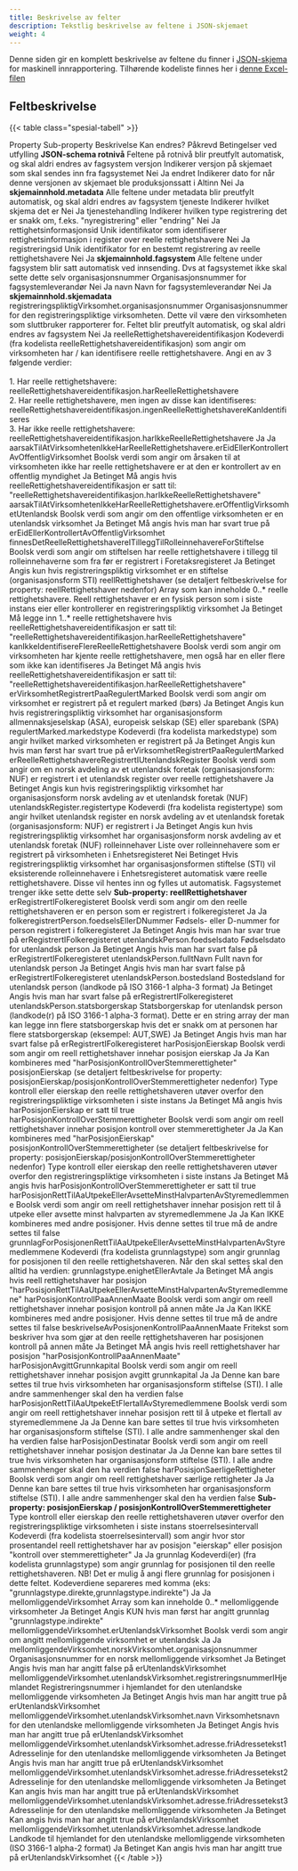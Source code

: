 ```yaml
---
title: Beskrivelse av felter
description: Tekstlig beskrivelse av feltene i JSON-skjemaet
weight: 4
---
```



Denne siden gir en komplett beskrivelse av feltene du finner i [JSON-skjema](https://schema.brreg.no/reelle/altinn/schema.json) for maskinell innrapportering. Tilhørende kodeliste finnes her i [denne Excel-filen](Kodeverk%20MINN.xlsx) 

## Feltbeskrivelse

{{< table class="spesial-tabell" >}}
  <thead>
    <tr>
      <th>Property</th>
      <th>Sub-property</th>
      <th>Beskrivelse</th>
      <th>Kan endres?</th>
      <th>Påkrevd</th>
      <th>Betingelser ved utfylling</th>
    </tr>
  </thead>
  <tbody>
    <tr>
      <td><strong>JSON-schema rotnivå</strong></td>
      <td></td>
      <td>Feltene på rotnivå blir preutfylt automatisk, og skal aldri endres av fagsystem</td>
      <td></td>
      <td></td>
      <td></td>
    </tr>
    <tr>
      <td></td>
      <td>versjon</td>
      <td>Indikerer versjon på skjemaet som skal sendes inn fra fagsystemet</td>
      <td>Nei</td>
      <td>Ja</td>
      <td></td>
    </tr>
    <tr>
      <td></td>
      <td>endret</td>
      <td>Indikerer dato for når denne versjonen av skjemaet ble produksjonssatt i Altinn</td>
      <td>Nei</td>
      <td>Ja</td>
      <td></td>
    </tr>
    <tr>
      <td><strong>skjemainnhold.metadata</strong></td>
      <td></td>
      <td>Alle feltene under metadata blir preutfylt automatisk, og skal aldri endres av fagsystem</td>
      <td></td>
      <td></td>
      <td></td>
    </tr>
    <tr>
      <td></td>
      <td>tjeneste</td>
      <td>Indikerer hvilket skjema det er</td>
      <td>Nei</td>
      <td>Ja</td>
      <td></td>
    </tr>
    <tr>
      <td></td>
      <td>tjenestehandling</td>
      <td>Indikerer hvilken type registrering det er snakk om, f.eks. "nyregistrering" eller "endring"</td>
      <td>Nei</td>
      <td>Ja</td>
      <td></td>
    </tr>
    <tr>
      <td></td>
      <td>rettighetsinformasjonsid</td>
      <td>Unik identifikator som identifiserer rettighetsinformasjon i register over reelle rettighetshavere</td>
      <td>Nei</td>
      <td>Ja</td>
      <td></td>
    </tr>
    <tr>
      <td></td>
      <td>registreringsid</td>
      <td>Unik identifikator for en bestemt registrering av reelle rettighetshavere</td>
      <td>Nei</td>
      <td>Ja</td>
      <td></td>
    </tr>
    <tr>
      <td><strong>skjemainnhold.fagsystem</strong></td>
      <td></td>
      <td>Alle feltene under fagsystem blir satt automatisk ved innsending. Dvs at fagsystemet ikke skal sette dette selv</td>
      <td></td>
      <td></td>
      <td></td>
    </tr>
    <tr>
      <td></td>
      <td>organisasjonsnummer</td>
      <td>Organisasjonsnummer for fagsystemleverandør</td>
      <td>Nei</td>
      <td>Ja</td>
      <td></td>
    </tr>
    <tr>
      <td></td>
      <td>navn</td>
      <td>Navn for fagsystemleverandør</td>
      <td>Nei</td>
      <td>Ja</td>
      <td></td>
    </tr>
    <tr>
      <td><strong>skjemainnhold.skjemadata</strong></td>
      <td></td>
      <td></td>
      <td></td>
      <td></td>
      <td></td>
    </tr>
    <tr>
      <td></td>
      <td>registreringspliktigVirksomhet.organisasjonsnummer</td>
      <td>Organisasjonsnummer for den registreringspliktige virksomheten. Dette vil være den virksomheten som sluttbruker rapporterer for. Feltet blir preutfylt automatisk, og skal aldri endres av fagsystem</td>
      <td>Nei</td>
      <td>Ja</td>
      <td></td>
    </tr>
    <tr>
      <td></td>
      <td>reelleRettighetshavereidentifikasjon</td>
      <td>Kodeverdi (fra kodelista reelleRettighetshavereidentifikasjon) som angir om virksomheten har / kan identifisere reelle rettighetshavere. Angi en av 3 følgende verdier:<br><br>
          1. Har reelle rettighetshavere: reelleRettighetshavereidentifikasjon.harReelleRettighetshavere<br>
          2. Har reelle rettighetshavere, men ingen av disse kan identifiseres: reelleRettighetshavereidentifikasjon.ingenReelleRettighetshavereKanIdentifiseres<br>  
          3. Har ikke reelle rettighetshavere: reelleRettighetshavereidentifikasjon.harIkkeReelleRettighetshavere
      </td>
      <td>Ja</td>
      <td>Ja</td>
      <td></td>
    </tr>
    <tr>
      <td></td>
      <td>aarsakTilAtVirksomhetenIkkeHarReelleRettighetshavere.erEidEllerKontrollertAvOffentligVirksomhet</td>
      <td>Boolsk verdi som angir om årsaken til at virksomheten ikke har reelle rettighetshavere er at den er kontrollert av en offentlig myndighet</td>
      <td>Ja</td>
      <td>Betinget</td>
      <td>Må angis hvis reelleRettighetshavereidentifikasjon er satt til: "reelleRettighetshavereidentifikasjon.harIkkeReelleRettighetshavere"</td>
    </tr>
    <tr>
      <td></td>
      <td>aarsakTilAtVirksomhetenIkkeHarReelleRettighetshavere.erOffentligVirksomhetUtenlandsk</td>
      <td>Boolsk verdi som angir om den offentlige virksomheten er en utenlandsk virksomhet</td>
      <td>Ja</td>
      <td>Betinget</td>
      <td>Må angis hvis man har svart true på erEidEllerKontrollertAvOffentligVirksomhet</td>
    </tr>
    <tr>
      <td></td>
      <td>finnesDetReelleRettighetshavereITilleggTilRolleinnehavereForStiftelse</td>
      <td>Boolsk verdi som angir om stiftelsen har reelle rettighetshavere i tillegg til rolleinnehaverne som fra før er registrert i Foretaksregisteret</td>
      <td>Ja</td>
      <td>Betinget</td>
      <td>Angis kun hvis registreringspliktig virksomhet er en stiftelse (organisasjonsform STI)</td>
    </tr>
    <tr>
      <td></td>
      <td>reellRettighetshaver (se detaljert feltbeskrivelse for property: reellRettighetshaver nedenfor)</td>
      <td>Array som kan inneholde 0..* reelle rettighetshavere. Reell rettighetshaver er en fysisk person som i siste instans eier eller kontrollerer en registreringspliktig virksomhet</td>
      <td>Ja</td>
      <td>Betinget</td>
      <td>Må legge inn 1..* reelle rettighetshavere hvis reelleRettighetshavereidentifikasjon er satt til: "reelleRettighetshavereidentifikasjon.harReelleRettighetshavere"</td>
    </tr>
    <tr>
      <td></td>
      <td>kanIkkeIdentifisereFlereReelleRettighetshavere</td>
      <td>Boolsk verdi som angir om virksomheten har kjente reelle rettighetshavere, men også har en eller flere som ikke kan identifiseres</td>
      <td>Ja</td>
      <td>Betinget</td>
      <td>Må angis hvis reelleRettighetshavereidentifikasjon er satt til: "reelleRettighetshavereidentifikasjon.harReelleRettighetshavere"</td>
    </tr>
    <tr>
      <td></td>
      <td>erVirksomhetRegistrertPaaRegulertMarked</td>
      <td>Boolsk verdi som angir om virksomhet er registrert på et regulert marked (børs)</td>
      <td>Ja</td>
      <td>Betinget</td>
      <td>Angis kun hvis registreringspliktig virksomhet har organisasjonsform allmennaksjeselskap (ASA), europeisk selskap (SE) eller sparebank (SPA)</td>
    </tr>
    <tr>
      <td></td>
      <td>regulertMarked.markedstype</td>
      <td>Kodeverdi (fra kodelista markedstype) som angir hvilket marked virksomheten er registrert på</td>
      <td>Ja</td>
      <td>Betinget</td>
      <td>Angis kun hvis man først har svart true på erVirksomhetRegistrertPaaRegulertMarked</td>
    </tr>
    <tr>
      <td></td>
      <td>erReelleRettighetshavereRegistrertIUtenlandskRegister</td>
      <td>Boolsk verdi som angir om en norsk avdeling av et utenlandsk foretak (organisasjonsform: NUF) er registrert i et utenlandsk register over reelle rettighetshavere</td>
      <td>Ja</td>
      <td>Betinget</td>
      <td>Angis kun hvis registreringspliktig virksomhet har organisasjonsform norsk avdeling av et utenlandsk foretak (NUF)</td>
    </tr>
    <tr>
      <td></td>
      <td>utenlandskRegister.registertype</td>
      <td>Kodeverdi (fra kodelista registertype) som angir hvilket utenlandsk register en norsk avdeling av et utenlandsk foretak (organisasjonsform: NUF) er registrert i</td>
      <td>Ja</td>
      <td>Betinget</td>
      <td>Angis kun hvis registreringspliktig virksomhet har organisasjonsform norsk avdeling av et utenlandsk foretak (NUF)</td>
    </tr>
    <tr>
      <td></td>
      <td>rolleinnehaver</td>
      <td>Liste over rolleinnehavere som er registrert på virksomheten i Enhetsregisteret</td>
      <td>Nei</td>
      <td>Betinget</td>
      <td>Hvis registreringspliktig virksomhet har organisasjonsformen stiftelse (STI) vil eksisterende rolleinnehavere i Enhetsregisteret automatisk være reelle rettighetshavere. Disse vil hentes inn og fylles ut automatisk. Fagsystemet trenger ikke sette dette selv</td>
    </tr>
    <tr>
      <td><strong>Sub-property: reellRettighetshaver</strong></td>
      <td></td>
      <td></td>
      <td></td>
      <td></td>
      <td></td>
    </tr>
    <tr>
      <td></td>
      <td>erRegistrertIFolkeregisteret</td>
      <td>Boolsk verdi som angir om den reelle rettighetshaveren er en person som er registrert i folkeregisteret</td>
      <td>Ja</td>
      <td>Ja</td>
      <td></td>
    </tr>
    <tr>
      <td></td>
      <td>folkeregistrertPerson.foedselsEllerDNummer</td>
      <td>Fødsels- eller D-nummer for person registrert i folkeregisteret</td>
      <td>Ja</td>
      <td>Betinget</td>
      <td>Angis hvis man har svar true på erRegistrertIFolkeregisteret</td>
    </tr>
    <tr>
      <td></td>
      <td>utenlandskPerson.foedselsdato</td>
      <td>Fødselsdato for utenlandsk person</td>
      <td>Ja</td>
      <td>Betinget</td>
      <td>Angis hvis man har svart false på erRegistrertIFolkeregisteret</td>
    </tr>
    <tr>
      <td></td>
      <td>utenlandskPerson.fulltNavn</td>
      <td>Fullt navn for utenlandsk person</td>
      <td>Ja</td>
      <td>Betinget</td>
      <td>Angis hvis man har svart false på erRegistrertIFolkeregisteret</td>
    </tr>
    <tr>
      <td></td>
      <td>utenlandskPerson.bostedsland</td>
      <td>Bostedsland for utenlandsk person (landkode på ISO 3166-1 alpha-3 format)</td>
      <td>Ja</td>
      <td>Betinget</td>
      <td>Angis hvis man har svart false på erRegistrertIFolkeregisteret</td>
    </tr>
    <tr>
      <td></td>
      <td>utenlandskPerson.statsborgerskap</td>
      <td>Statsborgerskap for utenlandsk person (landkode(r) på ISO 3166-1 alpha-3 format). Dette er en string array der man kan legge inn flere statsborgerskap hvis det er snakk om at personen har flere statsborgerskap (eksempel: AUT,SWE)</td>
      <td>Ja</td>
      <td>Betinget</td>
      <td>Angis hvis man har svart false på erRegistrertIFolkeregisteret</td>
    </tr>
    <tr>
      <td></td>
      <td>harPosisjonEierskap</td>
      <td>Boolsk verdi som angir om reell rettighetshaver innehar posisjon eierskap</td>
      <td>Ja</td>
      <td>Ja</td>
      <td>Kan kombineres med "harPosisjonKontrollOverStemmerettigheter"</td>
    </tr>
    <tr>
      <td></td>
      <td>posisjonEierskap (se detaljert feltbeskrivelse for property: posisjonEierskap/posisjonKontrollOverStemmerettigheter nedenfor)</td>
      <td>Type kontroll eller eierskap den reelle rettighetshaveren utøver overfor den registreringspliktige virksomheten i siste instans</td>
      <td>Ja</td>
      <td>Betinget</td>
      <td>Må angis hvis harPosisjonEierskap er satt til true</td>
    </tr>
    <tr>
      <td></td>
      <td>harPosisjonKontrollOverStemmerettigheter</td>
      <td>Boolsk verdi som angir om reell rettighetshaver innehar posisjon kontroll over stemmerettigheter</td>
      <td>Ja</td>
      <td>Ja</td>
      <td>Kan kombineres med "harPosisjonEierskap"</td>
    </tr>
    <tr>
      <td></td>
      <td>posisjonKontrollOverStemmerettigheter (se detaljert feltbeskrivelse for property: posisjonEierskap/posisjonKontrollOverStemmerettigheter nedenfor)</td>
      <td>Type kontroll eller eierskap den reelle rettighetshaveren utøver overfor den registreringspliktige virksomheten i siste instans</td>
      <td>Ja</td>
      <td>Betinget</td>
      <td>Må angis hvis harPosisjonKontrollOverStemmerettigheter er satt til true</td>
    </tr>
    <tr>
      <td></td>
      <td>harPosisjonRettTilAaUtpekeEllerAvsetteMinstHalvpartenAvStyremedlemmene</td>
      <td>Boolsk verdi som angir om reell rettighetshaver innehar posisjon rett til å utpeke eller avsette minst halvparten av styremedlemmene</td>
      <td>Ja</td>
      <td>Ja</td>
      <td>Kan IKKE kombineres med andre posisjoner. Hvis denne settes til true må de andre settes til false</td>
    </tr>
    <tr>
      <td></td>
      <td>grunnlagForPosisjonenRettTilAaUtpekeEllerAvsetteMinstHalvpartenAvStyremedlemmene</td>
      <td>Kodeverdi (fra kodelista grunnlagstype) som angir grunnlag for posisjonen til den reelle rettighetshaveren. Når den skal settes skal den alltid ha verdien: grunnlagstype.enighetEllerAvtale</td>
      <td>Ja</td>
      <td>Betinget</td>
      <td>MÅ angis hvis reell rettighetshaver har posisjon "harPosisjonRettTilAaUtpekeEllerAvsetteMinstHalvpartenAvStyremedlemmene"</td>
    </tr>
    <tr>
      <td></td>
      <td>harPosisjonKontrollPaaAnnenMaate</td>
      <td>Boolsk verdi som angir om reell rettighetshaver innehar posisjon kontroll på annen måte</td>
      <td>Ja</td>
      <td>Ja</td>
      <td>Kan IKKE kombineres med andre posisjoner. Hvis denne settes til true må de andre settes til false</td>
    </tr>
    <tr>
      <td></td>
      <td>beskrivelseAvPosisjonenKontrollPaaAnnenMaate</td>
      <td>Fritekst som beskriver hva som gjør at den reelle rettighetshaveren har posisjonen kontroll på annen måte</td>
      <td>Ja</td>
      <td>Betinget</td>
      <td>MÅ angis hvis reell rettighetshaver har posisjon "harPosisjonKontrollPaaAnnenMaate"</td>
    </tr>
    <tr>
      <td></td>
      <td>harPosisjonAvgittGrunnkapital</td>
      <td>Boolsk verdi som angir om reell rettighetshaver innehar posisjon avgitt grunnkapital</td>
      <td>Ja</td>
      <td>Ja</td>
      <td>Denne kan bare settes til true hvis virksomheten har organisasjonsform stiftelse (STI). I alle andre sammenhenger skal den ha verdien false</td>
    </tr>
    <tr>
      <td></td>
      <td>harPosisjonRettTilAaUtpekeEtFlertallAvStyremedlemmene</td>
      <td>Boolsk verdi som angir om reell rettighetshaver innehar posisjon rett til å utpeke et flertall av styremedlemmene</td>
      <td>Ja</td>
      <td>Ja</td>
      <td>Denne kan bare settes til true hvis virksomheten har organisasjonsform stiftelse (STI). I alle andre sammenhenger skal den ha verdien false</td>
    </tr>
    <tr>
      <td></td>
      <td>harPosisjonDestinatar</td>
      <td>Boolsk verdi som angir om reell rettighetshaver innehar posisjon destinatar</td>
      <td>Ja</td>
      <td>Ja</td>
      <td>Denne kan bare settes til true hvis virksomheten har organisasjonsform stiftelse (STI). I alle andre sammenhenger skal den ha verdien false</td>
    </tr>
    <tr>
      <td></td>
      <td>harPosisjonSaerligeRettigheter</td>
      <td>Boolsk verdi som angir om reell rettighetshaver særlige rettigheter</td>
      <td>Ja</td>
      <td>Ja</td>
      <td>Denne kan bare settes til true hvis virksomheten har organisasjonsform stiftelse (STI). I alle andre sammenhenger skal den ha verdien false</td>
    </tr>
    <tr>
      <td><strong>Sub-property: posisjonEierskap / posisjonKontrollOverStemmerettigheter</strong></td>
      <td></td>
      <td>Type kontroll eller eierskap den reelle rettighetshaveren utøver overfor den registreringspliktige virksomheten i siste instans</td>
      <td></td>
      <td></td>
      <td></td>
    </tr>
    <tr>
      <td></td>
      <td>stoerrelsesintervall</td>
      <td>Kodeverdi (fra kodelista stoerrelsesintervall) som angir hvor stor prosentandel reell rettighetshaver har av posisjon "eierskap" eller posisjon "kontroll over stemmerettigheter"</td>
      <td>Ja</td>
      <td>Ja</td>
      <td></td>
    </tr>
    <tr>
      <td></td>
      <td>grunnlag</td>
      <td>Kodeverdi(er) (fra kodelista grunnlagstype) som angir grunnlag for posisjonen til den reelle rettighetshaveren. NB! Det er mulig å angi flere grunnlag for posisjonen i dette feltet. Kodeverdiene separeres med komma (eks: "grunnlagstype.direkte,grunnlagstype.indirekte")</td>
      <td>Ja</td>
      <td>Ja</td>
      <td></td>
    </tr>
    <tr>
      <td></td>
      <td>mellomliggendeVirksomhet</td>
      <td>Array som kan inneholde 0..* mellomliggende virksomheter</td>
      <td>Ja</td>
      <td>Betinget</td>
      <td>Angis KUN hvis man først har angitt grunnlag "grunnlagstype.indirekte"</td>
    </tr>
    <tr>
      <td></td>
      <td>mellomliggendeVirksomhet.erUtenlandskVirksomhet</td>
      <td>Boolsk verdi som angir om angitt mellomliggende virksomhet er utenlandsk</td>
      <td>Ja</td>
      <td>Ja</td>
      <td></td>
    </tr>
    <tr>
      <td></td>
      <td>mellomliggendeVirksomhet.norskVirksomhet.organisasjonsnummer</td>
      <td>Organisasjonsnummer for en norsk mellomliggende virksomhet</td>
      <td>Ja</td>
      <td>Betinget</td>
      <td>Angis hvis man har angitt false på erUtenlandskVirksomhet</td>
    </tr>
    <tr>
      <td></td>
      <td>mellomliggendeVirksomhet.utenlandskVirksomhet.registreringsnummerIHjemlandet</td>
      <td>Registreringsnummer i hjemlandet for den utenlandske mellomliggende virksomheten</td>
      <td>Ja</td>
      <td>Betinget</td>
      <td>Angis hvis man har angitt true på erUtenlandskVirksomhet</td>
    </tr>
    <tr>
      <td></td>
      <td>mellomliggendeVirksomhet.utenlandskVirksomhet.navn</td>
      <td>Virksomhetsnavn for den utenlandske mellomliggende virksomheten</td>
      <td>Ja</td>
      <td>Betinget</td>
      <td>Angis hvis man har angitt true på erUtenlandskVirksomhet</td>
    </tr>
    <tr>
      <td></td>
      <td>mellomliggendeVirksomhet.utenlandskVirksomhet.adresse.friAdressetekst1</td>
      <td>Adresselinje for den utenlandske mellomliggende virksomheten</td>
      <td>Ja</td>
      <td>Betinget</td>
      <td>Angis hvis man har angitt true på erUtenlandskVirksomhet</td>
    </tr>
    <tr>
      <td></td>
      <td>mellomliggendeVirksomhet.utenlandskVirksomhet.adresse.friAdressetekst2</td>
      <td>Adresselinje for den utenlandske mellomliggende virksomheten</td>
      <td>Ja</td>
      <td>Betinget</td>
      <td>Kan angis hvis man har angitt true på erUtenlandskVirksomhet</td>
    </tr>
    <tr>
      <td></td>
      <td>mellomliggendeVirksomhet.utenlandskVirksomhet.adresse.friAdressetekst3</td>
      <td>Adresselinje for den utenlandske mellomliggende virksomheten</td>
      <td>Ja</td>
      <td>Betinget</td>
      <td>Kan angis hvis man har angitt true på erUtenlandskVirksomhet</td>
    </tr>
    <tr>
      <td></td>
      <td>mellomliggendeVirksomhet.utenlandskVirksomhet.adresse.landkode</td>
      <td>Landkode til hjemlandet for den utenlandske mellomliggende virksomheten (ISO 3166-1 alpha-2 format)</td>
      <td>Ja</td>
      <td>Betinget</td>
      <td>Kan angis hvis man har angitt true på erUtenlandskVirksomhet</td>
    </tr>
  </tbody>
{{< /table >}}